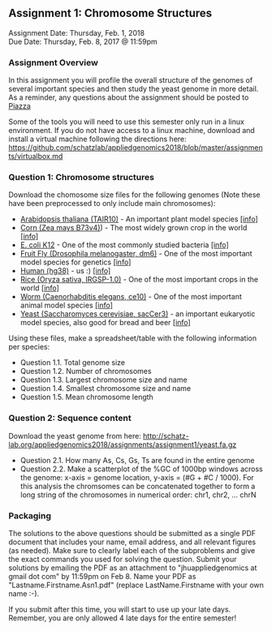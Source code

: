 ## Assignment 1: Chromosome Structures
Assignment Date: Thursday, Feb. 1, 2018 <br>
Due Date: Thursday, Feb. 8, 2017 @ 11:59pm <br>

### Assignment Overview

In this assignment you will profile the overall structure of the genomes of several important species and then study the yeast genome in more detail.
As a reminder, any questions about the assignment should be posted to [Piazza](https://piazza.com/jhu/spring2017/600649/home)

Some of the tools you will need to use this semester only run in a linux environment. If you do not have access to a linux machine, download and install a virtual machine following the directions here: https://github.com/schatzlab/appliedgenomics2018/blob/master/assignments/virtualbox.md


### Question 1: Chromosome structures

Download the chomosome size files for the following genomes (Note these have been preprocessed to only include main chromosomes):

- [Arabidopsis thaliana (TAIR10)](http://schatz-lab.org/appliedgenomics2018/assignments/assignment1/TAIR10.chrom.sizes) - An important plant model species [[info]](https://en.wikipedia.org/wiki/Arabidopsis_thaliana)
- [Corn (Zea mays B73v4)](http://schatz-lab.org/appliedgenomics2018/assignments/assignment1/zm4.chrom.sizes)) - The most widely grown crop in the world [[info]](https://en.wikipedia.org/wiki/Maize)
- [E. coli K12](http://schatz-lab.org/appliedgenomics2018/assignments/assignment1/ecoli.chrom.sizes) - One of the most commonly studied bacteria [[info]](https://en.wikipedia.org/wiki/Escherichia_coli)
- [Fruit Fly (Drosophila melanogaster, dm6)](http://schatz-lab.org/appliedgenomics2018/assignments/assignment1/dm6.chrom.sizes) - One of the most important model species for genetics [[info]](https://en.wikipedia.org/wiki/Drosophila_melanogaster)
- [Human (hg38)](http://schatz-lab.org/appliedgenomics2018/assignments/assignment1/hg38.chrom.sizes) - us :) [[info]](https://en.wikipedia.org/wiki/Homo_sapiens)
- [Rice (Oryza sativa, IRGSP-1.0)](http://schatz-lab.org/appliedgenomics2018/assignments/assignment1/rice.chrom.sizes) - One of the most important crops in the world [[info]](https://en.wikipedia.org/wiki/Rice)
- [Worm (Caenorhabditis elegans, ce10)](http://schatz-lab.org/appliedgenomics2018/assignments/assignment1/ce10.chrom.sizes) - One of the most important animal model species [[info]](https://en.wikipedia.org/wiki/Caenorhabditis_elegans)
- [Yeast (Saccharomyces cerevisiae, sacCer3)](http://schatz-lab.org/appliedgenomics2018/assignments/assignment1/yeast.chrom.sizes) - an important eukaryotic model species, also good for bread and beer [[info]](https://en.wikipedia.org/wiki/Saccharomyces_cerevisiae)

Using these files, make a spreadsheet/table with the following information per species:

- Question 1.1. Total genome size
- Question 1.2. Number of chromosomes
- Question 1.3. Largest chromosome size and name
- Question 1.4. Smallest chromosome size and name
- Question 1.5. Mean chromosome length


### Question 2: Sequence content

Download the yeast genome from here: http://schatz-lab.org/appliedgenomics2018/assignments/assignment1/yeast.fa.gz

- Question 2.1. How many As, Cs, Gs, Ts are found in the entire genome
- Question 2.2. Make a scatterplot of the %GC of 1000bp windows across the genome: x-axis = genome location, y-axis = (#G + #C / 1000). For this analysis the chromsomes can be concatenated together to form a long string of the chromosomes in numerical order: chr1, chr2, ... chrN



### Packaging

The solutions to the above questions should be submitted as a single PDF document that includes your name, email address, and 
all relevant figures (as needed). Make sure to clearly label each of the subproblems and give the exact commands you used for 
solving the question. Submit your solutions by emailing the PDF as an attachment to "jhuappliedgenomics at gmail dot com" 
by 11:59pm on Feb 8. Name your PDF as "Lastname.Firstname.Asn1.pdf" (replace LastName.Firstname with your own name :-). 

If you submit after this time, you will start to use up your late days. Remember, you are only allowed 4 late days for the entire semester!



